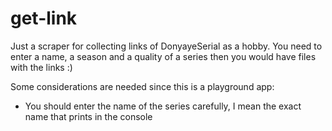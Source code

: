 # get-link

Just a scraper for collecting links of DonyayeSerial as a hobby.
You need to enter a name, a season and a quality of a series then you would have files with the links :)


Some considerations are needed since this is a playground app:
- You should enter the name of the series carefully, I mean the exact name that prints in the console

